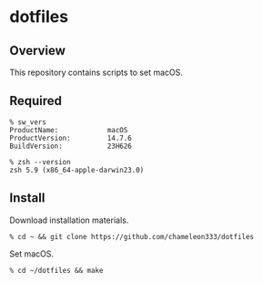 # dotfiles

## Overview

This repository contains scripts to set macOS.

## Required

```shell
% sw_vers
ProductName:            macOS
ProductVersion:         14.7.6
BuildVersion:           23H626
```

```shell
% zsh --version
zsh 5.9 (x86_64-apple-darwin23.0)
```

## Install

Download installation materials.

```shell
% cd ~ && git clone https://github.com/chameleon333/dotfiles
```

Set macOS.

```shell
% cd ~/dotfiles && make
```
